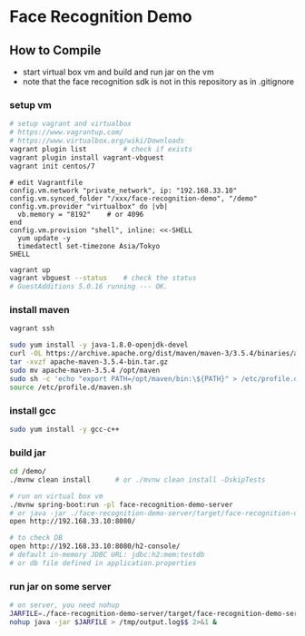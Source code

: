 
# Face Recognition Demo


## How to Compile

* start virtual box vm and build and run jar on the vm
* note that the face recognition sdk is not in this repository as in .gitignore


### setup vm

```bash
# setup vagrant and virtualbox
# https://www.vagrantup.com/
# https://www.virtualbox.org/wiki/Downloads
vagrant plugin list         # check if exists
vagrant plugin install vagrant-vbguest
vagrant init centos/7
```

```
# edit Vagrantfile
config.vm.network "private_network", ip: "192.168.33.10"
config.vm.synced_folder "/xxx/face-recognition-demo", "/demo"
config.vm.provider "virtualbox" do |vb|
  vb.memory = "8192"    # or 4096
end
config.vm.provision "shell", inline: <<-SHELL
  yum update -y
  timedatectl set-timezone Asia/Tokyo
SHELL
```

```bash
vagrant up
vagrant vbguest --status    # check the status
# GuestAdditions 5.0.16 running --- OK.
```

### install maven

```bash
vagrant ssh

sudo yum install -y java-1.8.0-openjdk-devel
curl -OL https://archive.apache.org/dist/maven/maven-3/3.5.4/binaries/apache-maven-3.5.4-bin.tar.gz
tar -xvzf apache-maven-3.5.4-bin.tar.gz
sudo mv apache-maven-3.5.4 /opt/maven
sudo sh -c 'echo "export PATH=/opt/maven/bin:\${PATH}" > /etc/profile.d/maven.sh'
source /etc/profile.d/maven.sh
```

### install gcc

```bash
sudo yum install -y gcc-c++
```

### build jar

```bash
cd /demo/
./mvnw clean install      # or ./mvnw clean install -DskipTests

# run on virtual box vm
./mvnw spring-boot:run -pl face-recognition-demo-server
# or java -jar ./face-recognition-demo-server/target/face-recognition-demo-server-2.0.3.RELEASE.jar
open http://192.168.33.10:8080/

# to check DB
open http://192.168.33.10:8080/h2-console/
# default in-memory JDBC URL: jdbc:h2:mem:testdb
# or db file defined in application.properties
```

### run jar on some server

```bash
# on server, you need nohup
JARFILE=./face-recognition-demo-server/target/face-recognition-demo-server-2.0.3.RELEASE.jar
nohup java -jar $JARFILE > /tmp/output.log$$ 2>&1 &
```
